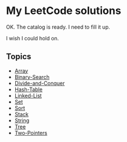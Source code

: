 # My LeetCode solutions

OK. The catalog is ready. I need to fill it up.

I wish I could hold on.

## Topics
- [Array](Topics/Topic-Array.md)
- [Binary-Search](Topics/Topic-Binary-Search.md)
- [Divide-and-Conquer](Topics/Topic-Divide-and-Conquer.md)
- [Hash-Table](Topics/Topic-Hash-Table.md)
- [Linked-List](Topics/Topic-Linked-List.md)
- [Set](Topics/Topic-Set.md)
- [Sort](Topics/Topic-Sort.md)
- [Stack](Topics/Topic-Stack.md)
- [String](Topics/Topic-String.md)
- [Tree](Topics/Topic-Tree.md)
- [Two-Pointers](Topics/Topic-Two-Pointers.md)
